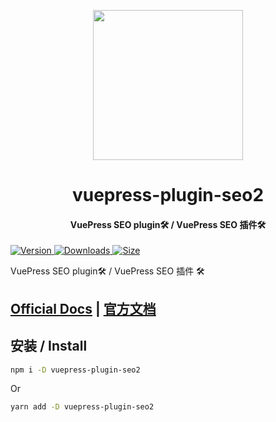 <!-- markdownlint-disable -->
<p align="center">
  <img width="240" src="https://vuepress-theme-hope.github.io/logo.svg" style="text-align: center;"/>
</p>
<h1 align="center">vuepress-plugin-seo2</h1>
<h4 align="center">VuePress SEO plugin🛠 / VuePress SEO 插件🛠</h4>

[![Version](https://img.shields.io/npm/v/vuepress-plugin-seo2.svg?style=flat-square&logo=npm) ![Downloads](https://img.shields.io/npm/dm/vuepress-plugin-seo2.svg?style=flat-square&logo=npm) ![Size](https://img.shields.io/bundlephobia/min/vuepress-plugin-seo2?style=flat-square&logo=npm)](https://www.npmjs.com/package/vuepress-plugin-seo2)

<!-- markdownlint-restore -->

VuePress SEO plugin🛠 / VuePress SEO 插件 🛠

## [Official Docs](https://vuepress-theme-hope.github.io/seo/) | [官方文档](https://vuepress-theme-hope.github.io/seo/zh/)

## 安装 / Install

```bash
npm i -D vuepress-plugin-seo2
```

Or

```bash
yarn add -D vuepress-plugin-seo2
```
